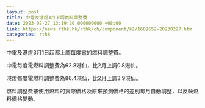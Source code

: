 ```yaml
---
layout: post
title: 中電及港燈3月上調燃料調整費
date: 2023-02-27 13:19:20.000000000 +08:00
link: https://news.rthk.hk/rthk/ch/component/k2/1689652-20230227.htm
categories: rthk
---
```


中電及港燈3月1日起都上調每度電的燃料調整費。

中電每度電燃料調整費為62.8港仙，比2月上調0.8港仙。

港燈每度電燃料調整費為86.4港仙，比2月上調3.9港仙。

燃料調整費按使用燃料的實際價格及原來預測價格的差別每月自動調整，以反映燃料價格變動。
